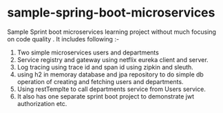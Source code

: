 # sample-spring-boot-microservices
Sample Sprint boot microservices learning project without much focusing on code quality .  It includes following :- 
1) Two simple microservices users and departments
2) Service registry and gateway using netflix eureka client and server.
3) Log tracing using trace id and span id using zipkin and sleuth.
4) using h2 in memoray database and jpa repository to do simple db operation of creating and fetching users and departments.
5) Using restTemplte to call departments service from Users service.
6) It also has one separate sprint boot project to demonstrate jwt authorization etc.

